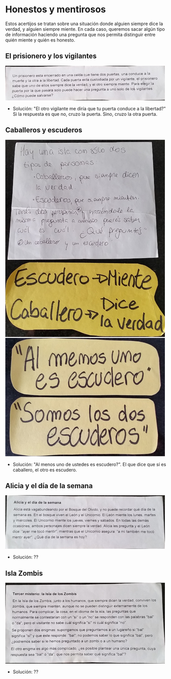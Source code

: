 Honestos y mentirosos
=====================

Estos acertijos se tratan sobre una situación donde alguien siempre dice la verdad, y alguien siempre miente. En cada caso, queremos sacar algún tipo de información haciendo una pregunta que nos permita distinguir entre quién miente y quién es honesto.

El prisionero y los vigilantes
------------------------------

![](prisionero_vigilantes.jpg)

* Solución: "El otro vigilante me diría que tu puerta conduce a la libertad?" Si la respuesta es que no, cruzo la puerta. Sino, cruzo la otra puerta.

Caballeros y escuderos
----------------------

![](caballeros_escuderos.jpg)
![](caballeros_escuderos_2.jpg)

* Solución: "Al menos uno de ustedes es escudero?". El que dice que sí es caballero, el otro es escudero.

Alicia y el día de la semana
-------------

![](alicia_semana.jpg)

* Solución: ??

Isla Zombis
-----------
![](isla_zombis.jpg)

* Solución: ??

